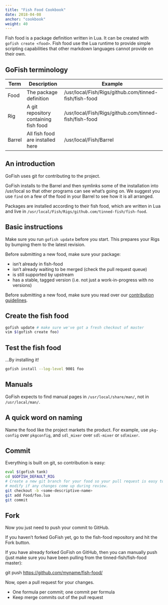```yaml
---
title: "Fish Food Cookbook"
date: 2018-04-08
anchor: "cookbook"
weight: 40
---
```


Fish food is a package definition written in Lua. It can be created with `gofish create <food>`. Fish
food use the Lua runtime to provide simple scripting capabilities that other markdown languages
cannot provide on their own.

## GoFish terminology

| Term    | Description                           | Example                                               |
|---------|---------------------------------------|-------------------------------------------------------|
| Food    | The package definition                | /usr/local/Fish/Rigs/github.com/tinned-fish/fish-food |
| Rig     | A git repository containing fish food | /usr/local/Fish/Rigs/github.com/tinned-fish/fish-food |
| Barrel  | All fish food are installed here      | /usr/local/Fish/Barrel                                |

## An introduction

GoFish uses git for contributing to the project.

GoFish installs to the Barrel and then symlinks some of the installation into /usr/local so that other
programs can see what’s going on. We suggest you use `find` on a few of the food in your Barrel to
see how it is all arranged.

Packages are installed according to their fish food, which are written in Lua and live in `/usr/local/Fish/Rigs/github.com/tinned-fish/fish-food`.

## Basic instructions

Make sure you run `gofish update` before you start. This prepares your Rigs by bumping them to the latest revision.

Before submitting a new food, make sure your package:

- isn’t already in fish-food
- isn’t already waiting to be merged (check the pull request queue)
- is still supported by upstream
- has a stable, tagged version (i.e. not just a work-in-progress with no versions)

Before submitting a new food, make sure you read over our [contribution guidelines](#contributing).

## Create the fish food

```bash
gofish update # make sure we've got a fresh checkout of master
vim $(gofish create foo)
```

## Test the fish food

...By installing it!

```bash
gofish install --log-level 9001 foo
```

## Manuals

GoFish expects to find manual pages in `/usr/local/share/man/`, not in `/usr/local/man/`.

## A quick word on naming

Name the food like the project markets the product. For example, use `pkg-config` over `pkgconfig`,
and `sdl_mixer` over `sdl-mixer` or `sdlmixer`.

## Commit

Everything is built on git, so contribution is easy:

```bash
eval $(gofish tank)
cd $GOFISH_DEFAULT_RIG
# Create a new git branch for your food so your pull request is easy to
# modify if any changes come up during review.
git checkout -b <some-descriptive-name>
git add Food/foo.lua
git commit
```

## Fork

Now you just need to push your commit to GitHub.

If you haven’t forked GoFish yet, go to the fish-food repository and hit the Fork button.

If you have already forked GoFish on GitHub, then you can manually push (just make sure you have been pulling from the tinned-fish/fish-food master):

git push https://github.com/myname/fish-food/ <what-you-called-your-branch>

Now, open a pull request for your changes.

- One formula per commit; one commit per formula
- Keep merge commits out of the pull request

